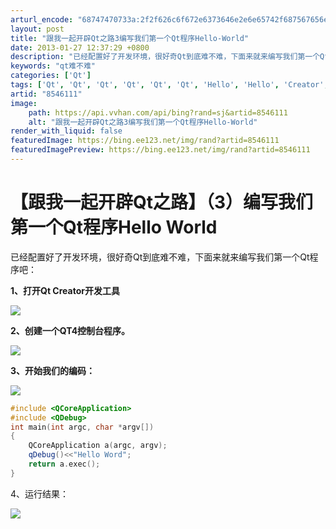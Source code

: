 ```yaml
---
arturl_encode: "68747470733a:2f2f626c6f672e6373646e2e6e65742f687567656e67796f6e:672f61727469636c652f64657461696c732f38353436313131"
layout: post
title: "跟我一起开辟Qt之路3编写我们第一个Qt程序Hello-World"
date: 2013-01-27 12:37:29 +0800
description: "已经配置好了开发环境，很好奇Qt到底难不难，下面来就来编写我们第一个Qt程序吧：1、打开Qt Cre"
keywords: "qt难不难"
categories: ['Qt']
tags: ['Qt', 'Qt', 'Qt', 'Qt', 'Qt', 'Qt', 'Hello', 'Hello', 'Creator', 'Creator', 'Creator']
artid: "8546111"
image:
    path: https://api.vvhan.com/api/bing?rand=sj&artid=8546111
    alt: "跟我一起开辟Qt之路3编写我们第一个Qt程序Hello-World"
render_with_liquid: false
featuredImage: https://bing.ee123.net/img/rand?artid=8546111
featuredImagePreview: https://bing.ee123.net/img/rand?artid=8546111
---
```


# 【跟我一起开辟Qt之路】（3）编写我们第一个Qt程序Hello World

已经配置好了开发环境，很好奇Qt到底难不难，下面来就来编写我们第一个Qt程序吧：
  
**1、打开Qt Creator开发工具**

![](https://img-my.csdn.net/uploads/201301/27/1359260969_7326.png)

**2、创建一个QT4控制台程序。**

![](https://img-my.csdn.net/uploads/201301/27/1359261366_4327.png)

**3、开始我们的编码：**

![](https://img-my.csdn.net/uploads/201301/27/1359261489_8456.png)

```cpp
#include <QCoreApplication>
#include <QDebug>
int main(int argc, char *argv[])
{
    QCoreApplication a(argc, argv);
    qDebug()<<"Hello Word";
    return a.exec();
}

```

4、运行结果：

![](https://img-my.csdn.net/uploads/201301/27/1359261720_2863.png)